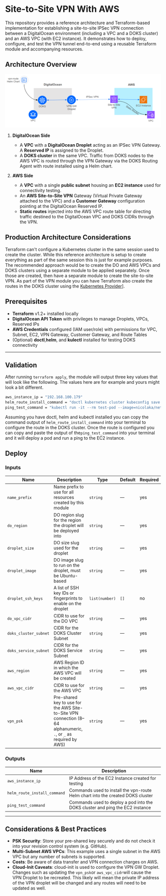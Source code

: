 # Site-to-Site VPN With AWS

This repository provides a reference architecture and Terraform-based implementation for establishing a site-to-site IPSec VPN connection between a DigitalOcean environment (including a VPC and a DOKS cluster) and an AWS VPC (with EC2 instance). It demonstrates how to deploy, configure, and test the VPN tunnel end-to-end using a reusable Terraform module and accompanying resources.

## Architecture Overview

<img src="./site-to-site-vpn-aws.png" width="700">

1. **DigitalOcean Side**
    * A **VPC** with a **DigitalOcean Droplet** acting as an IPSec VPN Gateway. A **Reserved IP** is assigned to the Droplet.
    * A **DOKS cluster** in the same VPC. Traffic from DOKS nodes to the AWS VPC is routed through the VPN Gateway via the DOKS Routing Agent with route installed using a Helm chart.

2. **AWS Side**
    * A **VPC** with a single **public subnet** housing an **EC2 instance** used for connectivity testing.
    * An **AWS Site-to-Site VPN** Gateway (Virtual Private Gateway attached to the VPC) and a **Customer Gateway** configuration pointing at the DigitalOcean Reserved IP.
    * **Static routes** injected into the AWS VPC route table for directing traffic destined to the DigitalOcean VPC and DOKS CIDRs through the VPN.

## Production Architecture Considerations

Terraform can't configure a Kubernetes cluster in the same session used to create the cluster. While this reference architecture is setup to create everything as part of the same session this is just for example purposes. The recommended approach would be to create the DO and AWS VPCs and DOKS clusters using a separate module to be applied separately. Once those are created, then have a separate module to create the site-to-site VPN. As part of the VPN module you can have Terraform also create the routes in the DOKS cluster using the [Kubernetes Provider](https://registry.terraform.io/providers/hashicorp/kubernetes/latest/docs)].

## Prerequisites

* **Terraform** v1.2+ installed locally
* **DigitalOcean API Token** with privileges to manage Droplets, VPCs, Reserved IPs
* **AWS Credentials** configured (IAM user/role) with permissions for VPC, Subnet, EC2, VPN Gateway, Customer Gateway, and Route Tables
* (Optional) **doctl**,**helm**, and **kulectl** installed for testing DOKS connectivity

---

## Validation

After running `terraform apply`, the module will output three key values that will look like the following. The values here are for example and yours might look a bit different.

```bash
aws_instance_ip = "192.168.100.179"
helm_route_install_command = "doctl kubernetes cluster kubeconfig save vpn-test; helm upgrade vpn-route ../helm/vpn-route --install --set awsVpcCidr=192.168.100.0/24 --set vpnGwIp=10.0.0.3"
ping_test_command = "kubectl run -it --rm test-pod --image=nicolaka/netshoot -- ping 192.168.100.179"
```

Assuming you have doctl, helm and kubectl installed you can copy the command output of `helm_route_install_command` into your terminal to configure the route in the DOKS cluster. Once the route is configured you can copy and paste the output of the`ping_test_command` into your terminal and it will deploy a pod and run a ping to the EC2 instance.

## Deploy

### Inputs

| Name                  | Description                                                                                                       | Type           | Default | Required |
|-----------------------|-------------------------------------------------------------------------------------------------------------------|----------------|---------|----------|
| `name_prefix`         | Name prefix to use for all resources created by this module                                                       | `string`       | —       | yes      |
| `do_region`           | DO region slug for the region the droplet will be deployed into                                                   | `string`       | —       | yes      |
| `droplet_size`        | DO size slug used for the droplet                                                                                 | `string`       | —       | yes      |
| `droplet_image`       | DO image slug to run on the droplet, must be Ubuntu-based                                                         | `string`       | —       | yes      |
| `droplet_ssh_keys`    | A list of SSH key IDs or fingerprints to enable on the droplet                                                    | `list(number)` | `[]`    | no       |
| `do_vpc_cidr`         | CIDR to use for the DO VPC                                                                                        | `string`       | —       | yes      |
| `doks_cluster_subnet` | CIDR for the DOKS Cluster Subnet                                                                                  | `string`       | —       | yes      |
| `doks_service_subnet` | CIDR for the DOKS Service Subnet                                                                                  | `string`       | —       | yes      |
| `aws_region`          | AWS Region ID in which the AWS VPC will be created                                                                | `string`       | —       | yes      |
| `aws_vpc_cidr`        | CIDR to use for the AWS VPC                                                                                       | `string`       | —       | yes      |
| `vpn_psk`             | Pre-shared key to use for the AWS Site-to-Site VPN connection (8–64 alphanumeric, `.`, or `_` as required by AWS) | `string`       | —       | yes      |


### Outputs

| Name                         | Description                                                                     |
|------------------------------|---------------------------------------------------------------------------------|
| `aws_instance_ip`            | IP Address of the EC2 Instance created for testing                              |
| `helm_route_install_command` | Commands used to install the vpn-route Helm chart into the created DOKS cluster |
| `ping_test_command`          | Commands used to deploy a pod into the DOKS cluster and ping the EC2 instance   |

---

## Considerations & Best Practices

* **PSK Security**: Store your pre-shared key securely and do not check it into your revision control system (e.g. GitHub).
* **Multi-Subnet AWS VPCs**: This example uses a single subnet in the AWS VPC but any number of subnets is supported.
* **Costs**: Be aware of data transfer and VPN connection charges on AWS.
* **Cloud-Init Caveats**: cloud-init is used to configure the VPN GW Droplet. Changes such as updating the `vpn_psk`or `aws_vpc_cidr`will cause the VPN Droplet to be recreated. This likely will mean the private IP address of the VPN droplet will be changed and any routes will need to be updated as well.

